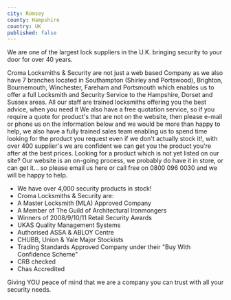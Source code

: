 ```yaml
---
city: Romsey
county: Hampshire
country: UK
published: false
---
```

We are one of the largest lock suppliers in the U.K. bringing security to your door for over 40 years.

Croma Locksmiths & Security are not just a web based Company as we also have 7 branches located in Southampton (Shirley and Portswood), Brighton, Bournemouth, Winchester, Fareham and Portsmouth which enables us to offer a full Locksmith and Security Service to the Hampshire, Dorset and Sussex areas.
All our staff are trained locksmiths offering you the best advice, when you need it
We also have a free quotation service, so if you require a quote for product's that are not on the website, then please e-mail or phone us on the information below and we would be more than happy to help, we also have a fully trained sales team enabling us to spend time looking for the product you request even if we don't actually stock it!, with over 400 supplier's we are confident we can get you the product you're after at the best prices.
Looking for a product which is not yet listed on our site? Our website is an on-going process, we probably do have it in store, or can get it... so please email us here or call free on 0800 096 0030 and we will be happy to help.

- We have over 4,000 security products in stock!
- Croma Locksmiths & Security are:
- A Master Locksmith (MLA) Approved Company
- A Member of The Guild of Architectural Ironmongers
- Winners of 2008/9/10/11 Retail Security Awards
- UKAS Quality Management Systems
- Authorised ASSA & ABLOY Centre
- CHUBB, Union & Yale Major Stockists
- Trading Standards Approved Company under their "Buy With Confidence Scheme"
- CRB checked
- Chas Accredited 

Giving YOU peace of mind that we are a company you can trust with all your security needs.